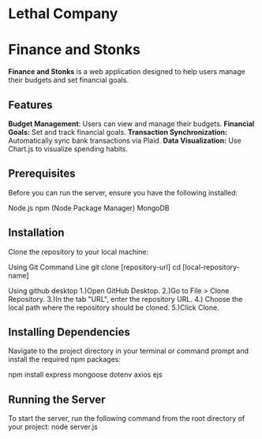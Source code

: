 # Lethal Company
# Finance and Stonks
**Finance and Stonks** is a web application designed to help users manage their budgets and set financial goals.

## Features

**Budget Management**: Users can view and manage their budgets.
**Financial Goals:** Set and track financial goals.
**Transaction Synchronization:** Automatically sync bank transactions via Plaid.
**Data Visualization:** Use Chart.js to visualize spending habits.

## Prerequisites
Before you can run the server, ensure you have the following installed:

Node.js
npm (Node Package Manager)
MongoDB


## Installation
Clone the repository to your local machine:

Using Git Command Line
git clone [repository-url]
cd [local-repository-name]

Using github desktop 
1.)Open GitHub Desktop.
2.)Go to File > Clone Repository.
3.)In the tab "URL", enter the repository URL.
4.) Choose the local path where the repository should be cloned.
5.)Click Clone.


## Installing Dependencies
Navigate to the project directory in your terminal or command prompt and install the required npm packages:

npm install express mongoose dotenv axios ejs

## Running the Server
To start the server, run the following command from the root directory of your project:
node server.js

